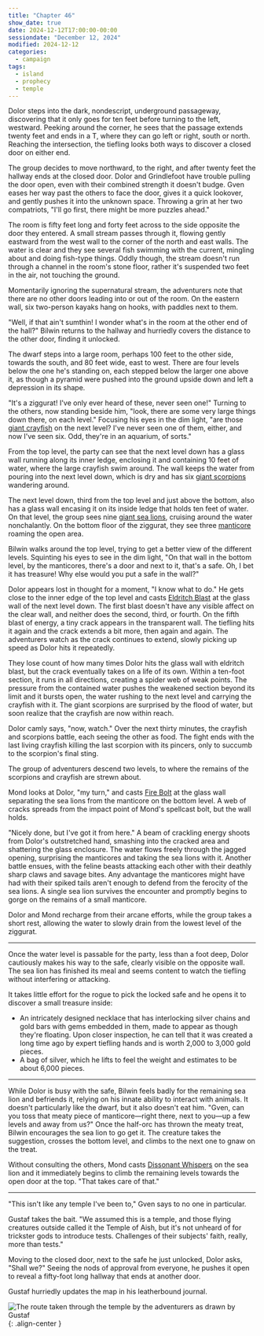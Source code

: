 ```yaml
---
title: "Chapter 46"
show_date: true
date: 2024-12-12T17:00:00-00:00
sessiondate: "December 12, 2024"
modified: 2024-12-12
categories:
  - campaign
tags:
  - island
  - prophecy
  - temple
---
```


Dolor steps into the dark, nondescript, underground passageway, discovering that it only goes for ten
feet before turning to the left, westward. Peeking around the corner, he sees that the passage
extends twenty feet and ends in a T, where they can go left or right, south or north. Reaching the
intersection, the tiefling looks both ways to discover a closed door on either end.

The group decides to move northward, to the right, and after twenty feet the hallway ends at the
closed door. Dolor and Grindlefoot have trouble pulling the door open, even with their combined strength
it doesn't budge. Gven eases her way past the others to face the door, gives it a quick lookover, and
gently pushes it into the unknown space. Throwing a grin at her two compatriots, "I'll go first,
there might be more puzzles ahead."

The room is fifty feet long and forty feet across to the side opposite the door they entered. A small
stream passes through it, flowing gently eastward from the west wall to the corner of the north and east
walls. The water is clear and they see several fish swimming with the current, mingling about and doing
fish-type things. Oddly though, the stream doesn't run through a channel in the room's stone floor, rather
it's suspended two feet in the air, not touching the ground.

Momentarily ignoring the supernatural stream, the adventurers note that there are no other doors
leading into or out of the room. On the eastern wall, six two-person kayaks hang on hooks, with
paddles next to them.

"Well, if that ain't sumthin! I wonder what's in the room at the other end of the hall?" Bilwin
returns to the hallway and hurriedly covers the distance to the other door, finding it unlocked.

The dwarf steps into a large room, perhaps 100 feet to the other side, towards the south, and 80
feet wide, east to west. There are four levels below the one he's standing on, each stepped below
the larger one above it, as though a pyramid were pushed into the ground upside down and left a
depression in its shape.

"It's a ziggurat! I've only ever heard of these, never seen one!" Turning to the others, now
standing beside him, "look, there are some very large things down there, on each level." Focusing his eyes
in the dim light, "are those [giant crayfish](https://www.5esrd.com/database/creature/crayfish-giant/)
on the next level? I've never seen one of them, either, and now I've seen six. Odd, they're in an
aquarium, of sorts."

From the top level, the party can see that the next level down has a glass wall running along its
inner ledge, enclosing it and containing 10 feet of water, where the large crayfish swim around.
The wall keeps the water from pouring into the next level down, which is dry and has six
[giant scorpions](https://www.dndbeyond.com/monsters/16892-giant-scorpion) wandering around.

The next level down, third from the top level and just above the bottom, also has a glass wall
encasing it on its inside ledge that holds ten feet of water. On that level, the group sees nine
[giant sea lions](https://5e.tools/bestiary/sea-lion-tftyp.html), cruising around the water
nonchalantly. On the bottom floor of the ziggurat, they see three
[manticore](https://www.dndbeyond.com/monsters/16951-manticore) roaming the open area.

Bilwin walks around the top level, trying to get a better view of the different levels. Squinting
his eyes to see in the dim light, "On that wall in the bottom level, by the manticores, there's a
door and next to it, that's a safe. Oh, I bet it has treasure! Why else would you put a safe in the wall?"

Dolor appears lost in thought for a moment, "I know what to do." He gets close to the inner edge
of the top level and casts [Eldritch Blast](https://www.dndbeyond.com/spells/2082-eldritch-blast)
at the glass wall of the next level down. The first blast doesn't have any visible affect on the
clear wall, and neither does the second, third, or fourth. On the fifth blast of energy, a tiny
crack appears in the transparent wall. The tiefling hits it again and the crack extends a bit more,
then again and again. The adventurers watch as the crack continues to extend, slowly picking up
speed as Dolor hits it repeatedly. 

They lose count of how many times Dolor hits the glass wall with eldritch blast, but the crack
eventually takes on a life of its own. Within a ten-foot section, it runs in all directions, creating
a spider web of weak points. The pressure from the contained water pushes the weakened section
beyond its limit and it bursts open, the water rushing to the next level and carrying the crayfish
with it. The giant scorpions are surprised by the flood of water, but soon realize that the crayfish
are now within reach.

Dolor camly says, "now, watch." Over the next thirty minutes, the crayfish and scorpions battle,
each seeing the other as food. The fight ends with the last living crayfish killing the last
scorpion with its pincers, only to succumb to the scorpion's final sting.

The group of adventurers descend two levels, to where the remains of the scorpions and crayfish
are strewn about.

Mond looks at Dolor, "my turn," and casts [Fire Bolt](https://www.dndbeyond.com/spells/2618890-fire-bolt)
at the glass wall separating the sea lions from the manticore on the bottom level.
A web of cracks spreads from the impact point of Mond's spellcast bolt, but the wall holds.

"Nicely done, but I've got it from here." A beam of crackling energy shoots from Dolor's outstretched
hand, smashing into the cracked area and shattering the glass enclosure. The water flows freely
through the jagged opening, surprising the manticores and taking the sea lions with it. Another
battle ensues, with the feline beasts attacking each other with their deathly sharp claws and savage
bites. Any advantage the manticores might have had with their spiked tails aren't enough to defend
from the ferocity of the sea lions. A single sea lion survives the encounter and promptly begins
to gorge on the remains of a small manticore.

Dolor and Mond recharge from their arcane efforts, while the group takes a short rest, allowing the
water to slowly drain from the lowest level of the ziggurat.

---

Once the water level is passable for the party, less than a foot deep, Dolor cautiously makes his
way to the safe, clearly visible on the opposite wall. The sea lion has finished its meal and seems
content to watch the tiefling without interfering or attacking.

It takes little effort for the rogue to pick the locked safe and he opens it to discover a small
treasure inside:
*   An intricately designed necklace that has interlocking silver chains and gold bars with gems
    embedded in them, made to appear as though they're floating. Upon closer inspection, he can
    tell that it was created a long time ago by expert tiefling hands and is worth 2,000 to 3,000
    gold pieces.
*   A bag of silver, which he lifts to feel the weight and estimates to be about 6,000 pieces.

---

While Dolor is busy with the safe, Bilwin feels badly for the remaining sea lion and befriends
it, relying on his innate ability to interact with animals. It doesn't particularly like the
dwarf, but it also doesn't eat him. "Gven, can you toss that meaty piece of manticore—right there,
next to you—up a few levels and away from us?" Once the half-orc has thrown the meaty treat,
Bilwin encourages the sea lion to go get it. The creature takes the suggestion, crosses the
bottom level, and climbs to the next one to gnaw on the treat.

Without consulting the others, Mond casts [Dissonant Whispers](https://www.dndbeyond.com/spells/2619104-dissonant-whispers)
on the sea lion and it immediately begins to climb the remaining levels towards the open door
at the top. "That takes care of that."

---

"This isn't like any temple I've been to," Gven says to no one in particular.

Gustaf takes the bait. "We assumed this is a temple, and those flying creatures outside called
it the Temple of Aish, but it's not unheard of for trickster gods to introduce tests. Challenges
of their subjects' faith, really, more than tests."

Moving to the closed door, next to the safe he just unlocked, Dolor asks, "Shall we?" Seeing the
nods of approval from everyone, he pushes it open to reveal a fifty-foot long hallway that ends
at another door.

Gustaf hurriedly updates the map in his leatherbound journal.

![The route taken through the temple by the adventurers as drawn by Gustaf](/dnd/assets/images/ch46-drawn-map-route-600px.jpeg){: .align-center }

<!-- NOTES -->

<!-- em dash: — | Mac kebyoard shortcut = Option + Shift + Dash (-) -->
<!-- https://oatcookies.neocities.org/dndmoney to convert copper, silver, gold, and more into CP -->
<!-- Frequently used links:
  [Barbarian rage](https://www.thegamer.com/dungeons-dragons-dnd-barbarian-rage-explained-guide/)
  [Bardic inspiration](https://www.dndbeyond.com/classes/1-bard#BardicInspiration-75)
  [Chaos Bolt](https://www.dndbeyond.com/spells/14761-chaos-bolt)
  [eagle eyesight](https://dnd5e.wikidot.com/barbarian:totem-warrior#toc2)
  [Hanseath](https://forgottenrealms.fandom.com/wiki/Hanseath)
  [Hellish Rebuke](https://www.dndbeyond.com/spells/hellish-rebuke)
  [hurdy-gurdy](https://en.wikipedia.org/wiki/Hurdy-gurdy)
  [Mind Spike](http://dnd5e.wikidot.com/spell:mind-spike)
  [Shillelagh](https://www.dndbeyond.com/spells/2249-shillelagh)
  [Spiritual Weapon](https://www.dndbeyond.com/spells/2263-spiritual-weapon)
  [Wild Shape](https://www.dndbeyond.com/posts/635-druid-101-wild-shape-guide)
-->
<!--
  Lists of spells for the classes:
    - Bard spells: https://www.dndbeyond.com/spells/class/1-bard
    - Cleric spells: https://www.dndbeyond.com/spells/class/cleric 
    - Druid spells: https://www.dndbeyond.com/spells/class/druid
    - Sorcerer spells: https://www.dndbeyond.com/spells/class/sorcerer
  Monsters: https://www.dndbeyond.com/monsters
  Damage types: https://www.wargamer.com/dnd/damage-types
  Luck (Bilwin): http://dnd5e.wikidot.com/feat:lucky
-->
<!-- Directions on a boat:
  Port = left side
  Starboard = right side
  Bow = front
  Aft = back (inside the ship, on board)
  Stern = back (outside, offboard)
-->
